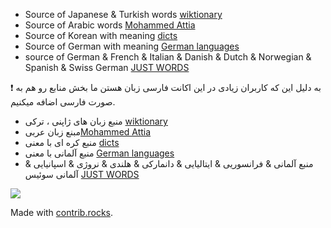  - Source of Japanese & Turkish words  [wiktionary](https://en.wiktionary.org/) 
 - Source of Arabic words [Mohammed Attia](https://sourceforge.net/u/mohammedattia/profile/)
 - Source of Korean with meaning [dicts](https://www.dicts.info/)
 - Source of German with meaning [German languages](https://german.net/)
 - source of German & French & Italian & Danish & Dutch & Norwegian & Spanish & Swiss German [JUST WORDS](http://gwicks.net/justwords.htm)

❗️ به دلیل این که کاربران زیادی در این اکانت فارسی زبان هستن ما بخش منابع رو هم به صورت فارسی اضافه میکنیم.
- منبع زبان های ژاپنی ، ترکی [wiktionary](https://en.wiktionary.org/) 
- مبنع زبان عربی[Mohammed Attia](https://sourceforge.net/u/mohammedattia/profile/)
- منبع کره ای با معنی [dicts](https://www.dicts.info/)
- منبع آلمانی با معنی [German languages](https://german.net/)
 - منبع آلمانی & فرانسوریی  & ایتالیایی & دانمارکی & هلندی & نروژی & اسپانیایی & آلمانی سوئیس [JUST WORDS](http://gwicks.net/justwords.htm)

<a href="https://github.com/meahura/word-database/graphs/contributors">
  <img src="https://contrib.rocks/image?repo=meahura/word-database" />
</a>

Made with [contrib.rocks](https://contrib.rocks).
